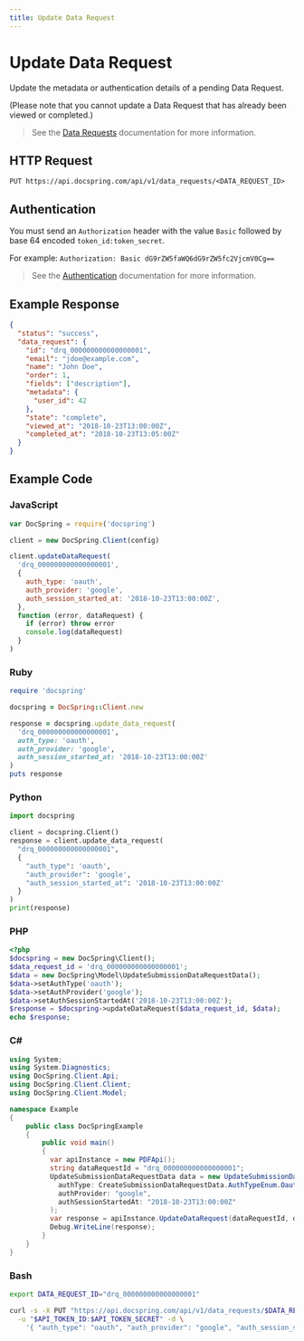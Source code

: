 ```yaml
---
title: Update Data Request
---
```


# Update Data Request

Update the metadata or authentication details of a pending Data Request.

(Please note that you cannot update a Data Request that has already been viewed or completed.)

> See the [Data Requests](./index) documentation for more information.

## HTTP Request

`PUT https://api.docspring.com/api/v1/data_requests/<DATA_REQUEST_ID>`

## Authentication

You must send an `Authorization` header with the value `Basic` followed by base 64 encoded `token_id:token_secret`.

For example: `Authorization: Basic dG9rZW5faWQ6dG9rZW5fc2VjcmV0Cg==`

> See the [Authentication](../install-api-client/authentication) documentation for more information.

## Example Response

```json
{
  "status": "success",
  "data_request": {
    "id": "drq_000000000000000001",
    "email": "jdoe@example.com",
    "name": "John Doe",
    "order": 1,
    "fields": ["description"],
    "metadata": {
      "user_id": 42
    },
    "state": "complete",
    "viewed_at": "2018-10-23T13:00:00Z",
    "completed_at": "2018-10-23T13:05:00Z"
  }
}
```

## Example Code

### JavaScript

```javascript
var DocSpring = require('docspring')

client = new DocSpring.Client(config)

client.updateDataRequest(
  'drq_000000000000000001',
  {
    auth_type: 'oauth',
    auth_provider: 'google',
    auth_session_started_at: '2018-10-23T13:00:00Z',
  },
  function (error, dataRequest) {
    if (error) throw error
    console.log(dataRequest)
  }
)
```

### Ruby

```ruby
require 'docspring'

docspring = DocSpring::Client.new

response = docspring.update_data_request(
  'drq_000000000000000001',
  auth_type: 'oauth',
  auth_provider: 'google',
  auth_session_started_at: '2018-10-23T13:00:00Z'
)
puts response
```

### Python

```python
import docspring

client = docspring.Client()
response = client.update_data_request(
  "drq_000000000000000001",
  {
    "auth_type": 'oauth',
    "auth_provider": 'google',
    "auth_session_started_at": '2018-10-23T13:00:00Z'
  }
)
print(response)
```

### PHP

```php
<?php
$docspring = new DocSpring\Client();
$data_request_id = 'drq_000000000000000001';
$data = new DocSpring\Model\UpdateSubmissionDataRequestData();
$data->setAuthType('oauth');
$data->setAuthProvider('google');
$data->setAuthSessionStartedAt('2018-10-23T13:00:00Z');
$response = $docspring->updateDataRequest($data_request_id, $data);
echo $response;
```

### C#

```csharp
using System;
using System.Diagnostics;
using DocSpring.Client.Api;
using DocSpring.Client.Client;
using DocSpring.Client.Model;

namespace Example
{
    public class DocSpringExample
    {
        public void main()
        {
          var apiInstance = new PDFApi();
          string dataRequestId = "drq_000000000000000001";
          UpdateSubmissionDataRequestData data = new UpdateSubmissionDataRequestData(
            authType: CreateSubmissionDataRequestData.AuthTypeEnum.Oauth,
            authProvider: "google",
            authSessionStartedAt: "2018-10-23T13:00:00Z"
          );
          var response = apiInstance.UpdateDataRequest(dataRequestId, data);
          Debug.WriteLine(response);
        }
    }
}
```

### Bash

```bash
export DATA_REQUEST_ID="drq_000000000000000001"

curl -s -X PUT "https://api.docspring.com/api/v1/data_requests/$DATA_REQUEST_ID" \
  -u "$API_TOKEN_ID:$API_TOKEN_SECRET" -d \
    '{ "auth_type": "oauth", "auth_provider": "google", "auth_session_started_at": "2018-10-23T13:00:00Z" }'
```
